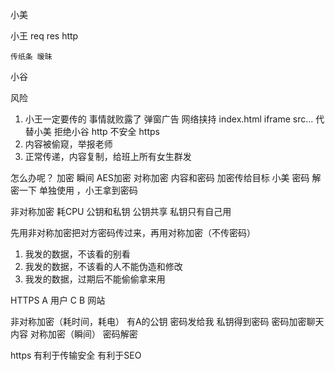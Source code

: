小美

小王            req res http
    
    传纸条 暧昧
小谷

风险
1. 小王一定要传的 事情就败露了
    弹窗广告  网络挟持  index.html  iframe src...
    代替小美  拒绝小谷 http 不安全  https
2. 内容被偷窥，举报老师
3. 正常传递，内容复制，给班上所有女生群发

怎么办呢？
加密   瞬间
AES加密 对称加密   内容和密码 加密传给目标
小美  密码  解密一下 单独使用 ，小王拿到密码

非对称加密  耗CPU
    公钥和私钥 公钥共享 私钥只有自己用

先用非对称加密把对方密码传过来，再用对称加密（不传密码）



1. 我发的数据，不该看的别看
2. 我发的数据，不该看的人不能伪造和修改
3. 我发的数据，过期后不能偷偷拿来用

HTTPS
A 用户                                    C                                               B 网站

非对称加密（耗时间，耗电）                                                                有A的公钥 密码发给我
私钥得到密码
密码加密聊天内容 对称加密（瞬间）                                                             密码解密

https 有利于传输安全 有利于SEO